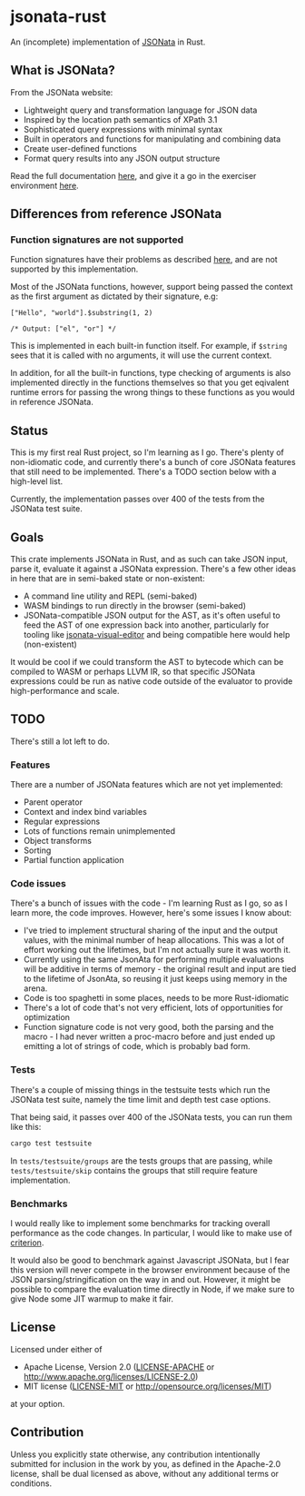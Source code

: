 # jsonata-rust

An (incomplete) implementation of [JSONata](https://jsonata.org) in Rust.

## What is JSONata?

From the JSONata website:

- Lightweight query and transformation language for JSON data
- Inspired by the location path semantics of XPath 3.1
- Sophisticated query expressions with minimal syntax
- Built in operators and functions for manipulating and combining data
- Create user-defined functions
- Format query results into any JSON output structure

Read the full documentation [here](https://docs.jsonata.org/overview.html), and give it a go in the exerciser environment [here](https://try.jsonata.org).

## Differences from reference JSONata

### Function signatures are not supported

Function signatures have their problems as described [here](docs/function-signatures.md), and are not supported by this implementation.

Most of the JSONata functions, however, support being passed the context as the first argument as dictated by their signature, e.g:

```
["Hello", "world"].$substring(1, 2)

/* Output: ["el", "or"] */
```

This is implemented in each built-in function itself. For example, if `$string` sees that it is called with no arguments, it will use the current context.

In addition, for all the built-in functions, type checking of arguments is also implemented directly in the functions themselves so that you get eqivalent runtime errors for passing the wrong things to these functions as you would in reference JSONata.

## Status

This is my first real Rust project, so I'm learning as I go. There's plenty of non-idiomatic code, and currently there's a bunch of core JSONata features that still need to be implemented. There's a TODO section below with a high-level list.

Currently, the implementation passes over 400 of the tests from the JSONata test suite.

## Goals

This crate implements JSONata in Rust, and as such can take JSON input, parse it, evaluate it against a JSONata expression. There's a few other ideas in here that are in semi-baked state or non-existent:

- A command line utility and REPL (semi-baked)
- WASM bindings to run directly in the browser (semi-baked)
- JSONata-compatible JSON output for the AST, as it's often useful to feed the AST of one expression back into another, particularly for tooling like [jsonata-visual-editor](https://github.com/jsonata-ui/jsonata-visual-editor) and being compatible here would help (non-existent)

It would be cool if we could transform the AST to bytecode which can be compiled to WASM or perhaps LLVM IR, so that specific JSONata expressions could be run as native code outside of the evaluator to provide high-performance and scale.

## TODO

There's still a lot left to do.

### Features

There are a number of JSONata features which are not yet implemented:

- Parent operator
- Context and index bind variables
- Regular expressions
- Lots of functions remain unimplemented
- Object transforms
- Sorting
- Partial function application

### Code issues

There's a bunch of issues with the code - I'm learning Rust as I go, so as I learn more, the code improves. However, here's some issues I know about:

- I've tried to implement structural sharing of the input and the output values, with the minimal number of heap allocations. This was a lot of effort working out the lifetimes, but I'm not actually sure it was worth it.
- Currently using the same JsonAta for performing multiple evaluations will be additive in terms of memory - the original result and input are tied to the lifetime of JsonAta, so reusing it just keeps using memory in the arena.
- Code is too spaghetti in some places, needs to be more Rust-idiomatic
- There's a lot of code that's not very efficient, lots of opportunities for optimization
- Function signature code is not very good, both the parsing and the macro - I had never written a proc-macro before and just ended up emitting a lot of strings of code, which is probably bad form.

### Tests

There's a couple of missing things in the testsuite tests which run the JSONata test suite, namely the time limit and depth test case options.

That being said, it passes over 400 of the JSONata tests, you can run them like this:

```bash
cargo test testsuite
```

In `tests/testsuite/groups` are the tests groups that are passing, while `tests/testsuite/skip` contains the groups that still require feature implementation.

### Benchmarks

I would really like to implement some benchmarks for tracking overall performance as the code changes.
In particular, I would like to make use of [criterion](https://docs.rs/criterion/latest/criterion/).

It would also be good to benchmark against Javascript JSONata, but I fear this version will never
compete in the browser environment because of the JSON parsing/stringification on the way in and out.
However, it might be possible to compare the evaluation time directly in Node, if we make sure to give Node some JIT warmup to make it fair.

## License

Licensed under either of

- Apache License, Version 2.0
  ([LICENSE-APACHE](LICENSE-APACHE) or http://www.apache.org/licenses/LICENSE-2.0)
- MIT license
  ([LICENSE-MIT](LICENSE-MIT) or http://opensource.org/licenses/MIT)

at your option.

## Contribution

Unless you explicitly state otherwise, any contribution intentionally submitted
for inclusion in the work by you, as defined in the Apache-2.0 license, shall be
dual licensed as above, without any additional terms or conditions.

